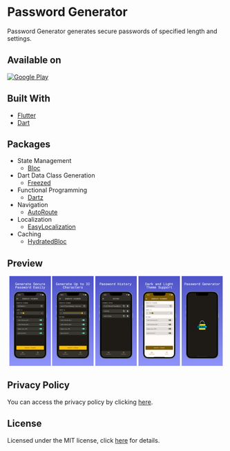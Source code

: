 # Password Generator

Password Generator generates secure passwords of specified length and settings.

## Available on
[![Google Play](https://play.google.com/intl/en_us/badges/images/badge_new.png)](https://play.google.com/store/apps/details?id=com.cem256.passwordgenerator)

## Built With

- [Flutter](https://flutter.dev/)
- [Dart](https://dart.dev/)

## Packages
- State Management
  - [Bloc](https://pub.dev/packages/flutter_bloc)
- Dart Data Class Generation
  - [Freezed](https://pub.dev/packages/freezed)
- Functional Programming
  - [Dartz](https://pub.dev/packages/dartz)
- Navigation
  - [AutoRoute](https://pub.dev/packages/auto_route)
- Localization
  - [EasyLocalization](https://pub.dev/packages/easy_localization)
- Caching
  - [HydratedBloc](https://pub.dev/packages/hydrated_bloc)

## Preview

<p align='center'>
    <img src="screenshots/preview1.jpeg" width="19%"/>
    <img src="screenshots/preview2.jpeg" width="19%"/>
    <img src="screenshots/preview3.jpeg" width="19%"/>
    <img src="screenshots/preview4.jpeg" width="19%"/>
    <img src="screenshots/preview5.jpeg" width="19%"/>
</p>

## Privacy Policy

You can access the privacy policy by clicking [here](privacy-policy.md).

## License

Licensed under the MIT license, click [here](license.md) for details.

